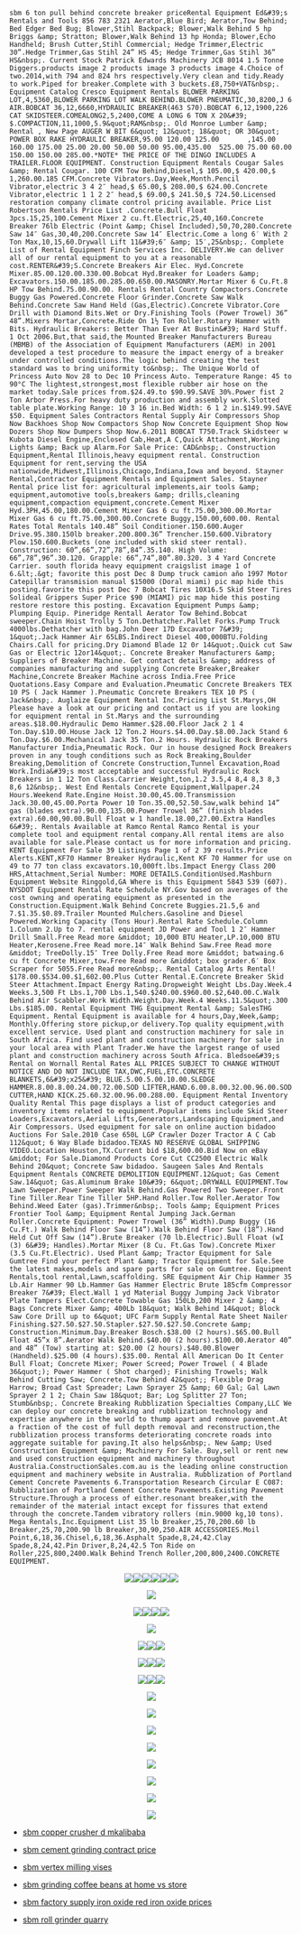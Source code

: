
```
sbm 6 ton pull behind concrete breaker priceRental Equipment Ed&#39;s Rentals and Tools 856 783 2321 Aerator,Blue Bird; Aerator,Tow Behind; Bed Edger Bed Bug; Blower,Stihl Backpack; Blower,Walk Behind 5 hp Briggs &amp; Stratton; Blower,Walk Behind 13 hp Honda; Blower,Echo Handheld; Brush Cutter,Stihl Commercial; Hedge Trimmer,Electric 30”.Hedge Trimmer,Gas Stihl 24” HS 45; Hedge Trimmer,Gas Stihl 36” HS&nbsp;. Current Stock Patrick Edwards Machinery JCB 8014 1.5 Tonne Diggers.products image 2 products image 3 products image 4.Choice of two.2014,with 794 and 824 hrs respectively.Very clean and tidy.Ready to work.Piped for breaker.Complete with 3 buckets.£8,750+VAT&nbsp;. Equipment Catalog Cresco Equipment Rentals BLOWER PARKING LOT,4,5360,BLOWER PARKING LOT WALK BEHIND.BLOWER PNEUMATIC,30,8200,J 6 AIR.BOBCAT 36,12,6660,HYDRAULIC BREAKER(463 S70).BOBCAT 6,12,1900,226 CAT SKIDSTEER.COMEALONG2,5,2400,COME A LONG 6 TON X 20&#39; $.COMPACTION,11,1000,5.9&quot;RAM&nbsp;. Old Monroe Lumber &amp; Rental , New Page AUGER W BIT 6&quot; 12&quot; 18&quot; OR 30&quot; POWER BOX RAKE HYDRAULIC BREAKER,95.00 120.00 125.00       ,145.00 160.00 175.00 25.00 20.00 50.00 50.00 95.00,435.00  525.00 75.00 60.00 150.00 150.00 285.00.*NOTE* THE PRICE OF THE DINGO INCLUDES A TRAILER.FLOOR EQUIPMENT. Construction Equipment Rentals Cougar Sales &amp; Rental Cougar. 100 CFM Tow Behind,Diesel,$ 105.00,$ 420.00,$ 1,260.00.185 CFM.Concrete Vibrators.Day,Week,Month.Pencil Vibrator,electric 3 4 2″ head,$ 65.00,$ 208.00,$ 624.00.Concrete Vibrator,electric 1 1 2 2″ head,$ 69.00,$ 241.50,$ 724.50.Licensed restoration company climate control pricing available. Price List Robertson Rentals Price List .Concrete.Bull Float 3pcs.15,25,100.Cement Mixer 2 cu.ft.Electric,25,40,160.Concrete Breaker 76lb Electric (Point &amp; Chisel Included),50,70,280.Concrete Saw 14″ Gas,30,40,200.Concrete Saw 14″ Electric.Come a long 6′ With 2 Ton Max,10,15,60.Drywall Lift 11&#39;6″ &amp; 15′,25&nbsp;. Complete List of Rental Equipment Finch Services Inc. DELIVERY.We can deliver all of our rental equipment to you at a reasonable cost.RENTER&#39;S.Concrete Breakers Air Elec. Hyd.Concrete Mixer.85.00.120.00.330.00.Bobcat Hyd.Breaker for Loaders &amp; Excavators.150.00.185.00.285.00.650.00.MASONRY.Mortar Mixer 6 Cu.Ft.8 HP Tow Behind.75.00.90.00. Rentals Rental Country Compactors.Concrete Buggy Gas Powered.Concrete Floor Grinder.Concrete Saw Walk Behind.Concrete Saw Hand Held (Gas,Electric).Concrete Vibrator.Core Drill with Diamond Bits.Wet or Dry.Finishing Tools (Power Trowel) 36” 48”.Mixers Mortar,Concrete.Ride On 1½ Ton Roller.Rotary Hammer with Bits. Hydraulic Breakers: Better Than Ever At Bustin&#39; Hard Stuff. 1 Oct 2006.But,that said,the Mounted Breaker Manufacturers Bureau (MBMB) of the Association of Equipment Manufacturers (AEM) in 2001 developed a test procedure to measure the impact energy of a breaker under controlled conditions.The logic behind creating the test standard was to bring uniformity to&nbsp;. The Unique World of Princess Auto Nov 28 to Dec 10 Princess Auto. Temperature Range: 45 to 90°C The lightest,strongest,most flexible rubber air hose on the market today.Sale prices from.$24.49.to $90.99.SAVE 30%.Power fist 2 Ton Arbor Press.For heavy duty production and assembly work.Slotted table plate.Working Range: 10 3 16 in.Bed Width: 6 1 2 in.$149.99.SAVE $50. Equipment Sales Contractors Rental Supply Air Compressors Shop Now Backhoes Shop Now Compactors Shop Now Concrete Equipment Shop Now Dozers Shop Now Dumpers Shop Now.6.2011 BOBCAT T750.Track Skidsteer w Kubota Diesel Engine,Enclosed Cab,Heat,A C,Quick Attachment,Working Lights &amp; Back up Alarm.For Sale Price: CAD&nbsp;. Construction Equipment,Rental Illinois,heavy equipment rental. Construction Equipment for rent,serving the USA nationwide,Midwest,Illinois,Chicago,Indiana,Iowa and beyond. Stayner Rental,Contractor Equipment Rentals and Equipment Sales. Stayner Rental price list for: agricultural implements,air tools &amp; equipment,automotive tools,breakers &amp; drills,cleaning equipment,compaction equipment,concrete.Cement Mixer Hyd.3PH,45.00,180.00.Cement Mixer Gas 6 cu ft.75.00,300.00.Mortar Mixer Gas 6 cu ft.75.00,300.00.Concrete Buggy,150.00,600.00. Rental Rates Total Rentals 140.48” Soil Conditioner.150.600.Auger Drive.95.380.150lb breaker.200.800.36” Trencher.150.600.Vibratory Plow.150.600.Buckets (one included with skid steer rental). Construction: 60”,66”,72”,78”,84”.35.140. High Volume: 66”,78”,96”.30.120. Grapple: 66”,74”,80”.80.320. 3 4 Yard Concrete Carrier. south florida heavy equipment craigslist image 1 of 6.&lt;.&gt; favorite this post Dec 8 Dump truck camion año 1997 Motor Catepillar transmision manual $15000 (Doral miami) pic map hide this posting.favorite this post Dec 7 Bobcat Tires 10X16.5 Skid Steer Tires Solideal Grippers Super Price $90 (MIAMI) pic map hide this posting restore restore this posting. Excavation Equipment Pumps &amp; Plumping Equip. Pineridge Rentall Aerator Tow Behind.Bobcat sweeper.Chain Hoist Trolly 5 Ton.Dethatcher.Pallet Forks.Pump Truck 4000lbs.Dethatcher with bag.John Deer 17D Excavator 7&#39; 1&quot;.Jack Hammer Air 65LBS.Indirect Diesel 400,000BTU.Folding Chairs.Call for pricing.Dry Diamond Blade 12 0r 14&quot;.Quick cut Saw Gas or Electric 12or14&quot;. Concrete Breaker Manufacturers &amp; Suppliers of Breaker Machine. Get contact details &amp; address of companies manufacturing and supplying Concrete Breaker,Breaker Machine,Concrete Breaker Machine across India.Free Price Quotations.Easy Compare and Evaluation.Pneumatic Concrete Breakers TEX 10 PS ( Jack Hammer ).Pneumatic Concrete Breakers TEX 10 PS ( Jack&nbsp;. Auglaize Equipment Rental Inc.Pricing List St.Marys,OH Please have a look at our pricing and contact us if you are looking for equipment rental in St.Marys and the surrounding areas.$18.00.Hydraulic Demo Hammer.$28.00.Floor Jack 2 1 4 Ton.Day.$10.00.House Jack 12 Ton.2 Hours.$4.00.Day.$8.00.Jack Stand 6 Ton.Day.$6.00.Mechanical Jack 35 Ton.2 Hours. Hydraulic Rock Breakers Manufacturer India,Pneumatic Rock. Our in house designed Rock Breakers proven in any tough conditions such as Rock Breaking,Boulder Breaking,Demolition of Concrete Construction,Tunnel Excavation,Road Work.India&#39;s most acceptable and successful Hydraulic Rock Breakers in 1 12 Ton Class.Carrier Weight,ton,1.2 3.5,4 8,4 8,3 8,3 8,6 12&nbsp;. West End Rentals Concrete Equipment,Wallpaper.24 Hours.Weekend Rate.Engine Hoist.30.00,45.00.Transmission Jack.30.00,45.00.Porta Power 10 Ton.35.00,52.50.Saw,walk behind 14” gas (blades extra).90.00,135.00.Power Trowel 36” (finish blades extra).60.00,90.00.Bull Float w 1 handle.18.00,27.00.Extra Handles 6&#39;. Rentals Available at Ramco Rental Ramco Rental is your complete tool and equipment rental company.All rental items are also available for sale.Please contact us for more information and pricing. KENT Equipment For Sale 39 Listings Page 1 of 2 39 results.Price Alerts.KENT,KF70 Hammer Breaker Hydraulic,Kent KF 70 Hammer for use on 49 to 77 ton class excavators.10,000ft.lbs.Impact Energy Class 200 HRS,Attachment,Serial Number: MORE DETAILS.ConditionUsed.Mashburn Equipment Website Ringgold,GA Where is this Equipment 5843 539 (607). NYSDOT Equipment Rental Rate Schedule NY.Gov based on averages of the cost owning and operating equipment as presented in the Construction.Equipment.Walk Behind Concrete Buggies.21.5,6 and 7.$1.35.$0.89.Trailer Mounted Mulchers.Gasoline and Diesel Powered.Working Capacity (Tons Hour).Rental Rate Schedule.Column 1.Column 2.Up to 7. rental equipment JD Power and Tool 1 2″ Hammer Drill Small.Free Read more &middot; 10,000 BTU Heater,LP.10,000 BTU Heater,Kerosene.Free Read more.14″ Walk Behind Saw.Free Read more &middot; TreeDolly.15″ Tree Dolly.Free Read more &middot; batwaing.6 cu ft Concrete Mixer,tow.Free Read more &middot; box grader.6′ Box Scraper for 5055.Free Read more&nbsp;. Rental Catalog Arts Rental! $178.00.$534.00.$1,602.00.Plus Cutter Rental.E.Concrete Breaker Skid Steer Attachment.Impact Energy Rating.Dropweight Weight Lbs.Day.Week.4 Weeks.3,500 Ft Lbs.1,700 Lbs.1,540.$240.00.$960.00.$2,640.00.C.Walk Behind Air Scabbler.Work Width.Weight.Day.Week.4 Weeks.11.5&quot;.300 Lbs.$185.00. Rental Equipment THG Equipment Rental &amp; SalesTHG Equipment. Rental Equipment is available for 4 hours,Day,Week,&amp; Monthly.Offering store pickup,or delivery.Top quality equipment,with excellent service. Used plant and construction machinery for sale in South Africa. Find used plant and construction machinery for sale in your local area with Plant Trader.We have the largest range of used plant and construction machinery across South Africa. Bledsoe&#39;s Rental on Wornall Rental Rates ALL PRICES SUBJECT TO CHANGE WITHOUT NOTICE AND DO NOT INCLUDE TAX,DWC,FUEL,ETC.CONCRETE BLANKETS,6&#39;x25&#39; BLUE.5.00.5.00.10.00.SLEDGE HAMMER.8.00.8.00.24.00.72.00.SOD LIFTER,HAND.6.00.8.00.32.00.96.00.SOD CUTTER,HAND KICK.25.60.32.00.96.00.288.00. Equipment Rental Inventory Quality Rental This page displays a list of product categories and inventory items related to equipment.Popular items include Skid Steer Loaders,Excavators,Aerial Lifts,Generators,Landscaping Equipment,and Air Compressors. Used equipment for sale on online auction bidadoo Auctions For Sale.2010 Case 650L LGP Crawler Dozer Tractor A C Cab 112&quot; 6 Way Blade bidadoo.TEXAS NO RESERVE GLOBAL SHIPPING VIDEO.Location Houston,TX.Current bid $18,600.00.Bid Now on eBay &middot; For Sale.Diamond Products Core Cut CC2500 Electric Walk Behind 20&quot; Concrete Saw bidadoo. Saugeen Sales And Rentals Equipment Rentals CONCRETE DEMOLITION EQUIPMENT.12&quot; Gas Cement Saw.14&quot; Gas.Aluminum Brake 10&#39; 6&quot;.DRYWALL EQUIPMENT.Tow Lawn Sweeper.Power Sweeper Walk Behind.Gas Powered Two Sweeper.Front Tine Tiller.Rear Tine Tiller 5HP.Hand Roller.Tow Roller.Aerator Tow Behind.Weed Eater (gas).Trimmer&nbsp;. Tools &amp; Equipment Prices Frontier Tool &amp; Equipment Rental Jumping Jack.German Roller.Concrete Equipment: Power Trowel (36” Width).Dump Buggy (16 Cu.Ft.) Walk Behind Floor Saw (14”).Walk Behind Floor Saw (18”).Hand Held Cut Off Saw (14”).Brute Breaker (70 lb.Electric).Bull Float (wI (3) 6&#39; Handles).Mortar Mixer (8 Cu. Ft.Gas Tow).Concrete Mixer (3.5 Cu.Ft.Electric). Used Plant &amp; Tractor Equipment for Sale Gumtree Find your perfect Plant &amp; Tractor Equipment for Sale.See the latest makes,models and spare parts for sale on Gumtree. Equipment Rentals,tool rental,Lawn,scaffolding. SRE Equipment Air Chip Hammer 35 Lb.Air Hammer 90 Lb.Hammer Gas Hammer Electric Brute 185cfm Compressor Breaker 7&#39; Elect.Wall 1 yd Material Buggy Jumping Jack Vibrator Plate Tampers Elect.Concrete Towable Gas 150Lb,200 Mixer 2 &amp; 4 Bags Concrete Mixer &amp; 400Lb 18&quot; Walk Behind 14&quot; Block Saw Core Drill up to 6&quot; UFC Farm Supply Rental Rate Sheet Nailer Finishing.$27.50.$27.50.Stapler.$27.50.$27.50.Concrete &amp; Construction.Minimum.Day.Breaker Bosch.$38.00 (2 hours).$65.00.Bull Float 45”x 8”.Aerator Walk Behind.$40.00 (2 hours).$100.00.Aerator 40” and 48” (Tow) starting at: $20.00 (2 hours).$40.00.Blower (Handheld).$25.00 (4 hours).$35.00. Rental All American Do It Center Bull Float; Concrete Mixer; Power Screed; Power Trowel ( 4 Blade 36&quot;); Power Hammer ( Shot charged); Finishing Trowels; Walk Behind Cutting Saw; Concrete.Tow Behind 42&quot;; Flexible Drag Harrow; Broad Cast Spreader; Lawn Sprayer 25 &amp; 60 Gal; Gal Lawn Sprayer 2 1 2; Chain Saw 18&quot; Bar; Log Splitter 27 Ton; Stumb&nbsp;. Concrete Breaking Rubblization Specialties Company,LLC We can deploy our concrete breaking and rubblization technology and expertise anywhere in the world to thump apart and remove pavement.At a fraction of the cost of full depth removal and reconstruction,the rubblization process transforms deteriorating concrete roads into aggregate suitable for paving.It also helps&nbsp;. New &amp; Used Construction Equipment &amp; Machinery For Sale. Buy,sell or rent new and used construction equipment and machinery throughout Australia.ConstructionSales.com.au is the leading online construction equipment and machinery website in Australia. Rubblization of Portland Cement Concrete Pavements 6.Transportation Research Circular E C087: Rubblization of Portland Cement Concrete Pavements.Existing Pavement Structure.Through a process of either.resonant breaker,with the remainder of the material intact except for fissures that extend through the concrete.Tandem vibratory rollers (min.9000 kg,10 tons). Mega Rentals,Inc.Equipment List 35 lb Breaker,25,70,200.60 lb Breaker,25,70,200.90 lb Breaker,30,90,250.AIR ACCESSORIES.Moil Point,6,18,36.Chisel,6,18,36.Asphalt Spade,8,24,42.Clay Spade,8,24,42.Pin Driver,8,24,42.5 Ton Ride on Roller,225,800,2400.Walk Behind Trench Roller,200,800,2400.CONCRETE EQUIPMENT. 
```

<div align="center">
  
<a rel="nofollow" href="https://m.shibang-china.com?f=github&k=sbm+6+ton+pull+behind+concrete+breaker+price"><img src="https://static.shibang-china.com/en/l.png"></a><img src="https://static.shibang-china.com/en/hw.png"><a rel="nofollow" href="https://m.shibang-china.com/product/?f=github&k=sbm+6+ton+pull+behind+concrete+breaker+price"><img src="https://static.shibang-china.com/en/p.png"></a><a rel="nofollow" href="https://m.shibang-china.com/cases/?f=github&k=sbm+6+ton+pull+behind+concrete+breaker+price"><img src="https://static.shibang-china.com/en/c.png"></a><a rel="nofollow" href="https://m.shibang-china.com/news/?f=github&k=sbm+6+ton+pull+behind+concrete+breaker+price"><img src="https://static.shibang-china.com/en/n.png"></a><a rel="nofollow" href="https://m.shibang-china.com?f=github&k=sbm+6+ton+pull+behind+concrete+breaker+price"><img src="https://static.shibang-china.com/en/m.png"></a>

<a rel="nofollow" href="https://m.shibang-china.com/product/?f=github&k=sbm+6+ton+pull+behind+concrete+breaker+price"><img src="https://static.shibang-china.com/en/b.jpg"></a>
  
<a rel="nofollow" href="https://m.shibang-china.com/solution-aggregate.html?f=github&k=sbm+6+ton+pull+behind+concrete+breaker+price"><img src="https://static.shibang-china.com/en/a.jpg"></a><a rel="nofollow" href="https://m.shibang-china.com/solution-mine.html?f=github&k=sbm+6+ton+pull+behind+concrete+breaker+price"><img src="https://static.shibang-china.com/en/m.jpg"></a><a rel="nofollow" href="https://m.shibang-china.com/solution-mill.html?f=github&k=sbm+6+ton+pull+behind+concrete+breaker+price"><img src="https://static.shibang-china.com/en/g.jpg"></a><a rel="nofollow" href="https://m.shibang-china.com/solution-epc.html?f=github&k=sbm+6+ton+pull+behind+concrete+breaker+price"><img src="https://static.shibang-china.com/en/e.jpg"></a>

<a rel="nofollow" href="https://m.shibang-china.com/product/?f=github&k=sbm+6+ton+pull+behind+concrete+breaker+price"><img src="https://static.shibang-china.com/en/a-p.png"></a>

<a rel="nofollow" href="https://m.shibang-china.com/product/crusher/c6x.html?f=github&k=sbm+6+ton+pull+behind+concrete+breaker+price"><img src="https://static.shibang-china.com/en/j.jpg"></a><a rel="nofollow" href="https://m.shibang-china.com/product/crusher/ci5x.html?f=github&k=sbm+6+ton+pull+behind+concrete+breaker+price"><img src="https://static.shibang-china.com/en/i.jpg"></a><a rel="nofollow" href="https://m.shibang-china.com/product/crusher/hst.html?f=github&k=sbm+6+ton+pull+behind+concrete+breaker+price"><img src="https://static.shibang-china.com/en/c.jpg"></a>

<a rel="nofollow" href="https://m.shibang-china.com/product/mill/mtw.html?f=github&k=sbm+6+ton+pull+behind+concrete+breaker+price"><img src="https://static.shibang-china.com/en/mtw.jpg"></a><a rel="nofollow" href="https://m.shibang-china.com/product/mill/scm.html?f=github&k=sbm+6+ton+pull+behind+concrete+breaker+price"><img src="https://static.shibang-china.com/en/scm.jpg"></a><a rel="nofollow" href="https://m.shibang-china.com/product/mill/lm.html?f=github&k=sbm+6+ton+pull+behind+concrete+breaker+price"><img src="https://static.shibang-china.com/en/lm.jpg"></a>

<a rel="nofollow" href="https://m.shibang-china.com/product/sand/vsi6x.html?f=github&k=sbm+6+ton+pull+behind+concrete+breaker+price"><img src="https://static.shibang-china.com/en/6x.jpg"></a><a rel="nofollow" href="https://m.shibang-china.com/product/sand/vu.html?f=github&k=sbm+6+ton+pull+behind+concrete+breaker+price"><img src="https://static.shibang-china.com/en/vu.jpg"></a><a rel="nofollow" href="https://m.shibang-china.com/product/mobile/klun.html?f=github&k=sbm+6+ton+pull+behind+concrete+breaker+price"><img src="https://static.shibang-china.com/en/k.jpg"></a>

<a rel="nofollow" href="https://m.shibang-china.com/cases/?f=github&k=sbm+6+ton+pull+behind+concrete+breaker+price"><img src="https://static.shibang-china.com/en/case.png"></a>

<a rel="nofollow" href="https://m.shibang-china.com/cases/aggregate/202.html?f=github&k=sbm+6+ton+pull+behind+concrete+breaker+price"><img src="https://static.shibang-china.com/en/c-1.jpg"></a>

<a rel="nofollow" href="https://m.shibang-china.com/cases/aggregate/203.html?f=github&k=sbm+6+ton+pull+behind+concrete+breaker+price"><img src="https://static.shibang-china.com/en/c-2.jpg"></a>

<a rel="nofollow" href="https://m.shibang-china.com/cases/mill/123.html?f=github&k=sbm+6+ton+pull+behind+concrete+breaker+price"><img src="https://static.shibang-china.com/en/c-3.jpg"></a>

<a rel="nofollow" href="https://m.shibang-china.com/contact_us.html?f=github&k=sbm+6+ton+pull+behind+concrete+breaker+price"><img src="https://static.shibang-china.com/en/contact.png"></a>

<a rel="nofollow" href="https://swt.shibang-china.com/?f=github&k=sbm+6+ton+pull+behind+concrete+breaker+price"><img src="https://static.shibang-china.com/en/chat.png"></a>

<a rel="nofollow" href="https://whatsapp.shibangsoft.com/WhatsApp.php?f=github&k=sbm+6+ton+pull+behind+concrete+breaker+price"><img src="https://static.shibang-china.com/en/whatsapp.png"></a>

<a rel="nofollow" href="https://m.shibang-china.com/?f=github&k=sbm+6+ton+pull+behind+concrete+breaker+price"><img src="https://static.shibang-china.com/en/website.png"></a>

</div>


* [sbm copper crusher d mkalibaba](sbm%20copper%20crusher%20d%20mkalibaba.md)

* [sbm cement grinding contract price](sbm%20cement%20grinding%20contract%20price.md)

* [sbm vertex milling vises](sbm%20vertex%20milling%20vises.md)

* [sbm grinding coffee beans at home vs store](sbm%20grinding%20coffee%20beans%20at%20home%20vs%20store.md)

* [sbm factory supply iron oxide red iron oxide prices](sbm%20factory%20supply%20iron%20oxide%20red%20iron%20oxide%20prices.md)

* [sbm roll grinder quarry](sbm%20roll%20grinder%20quarry.md)